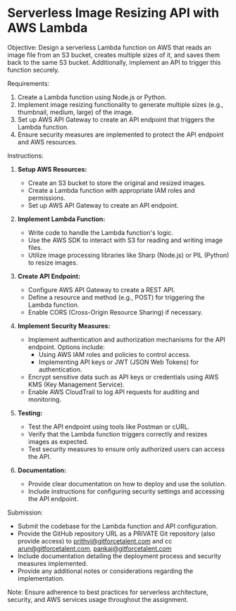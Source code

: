 # Serverless Image Resizing API with AWS Lambda

Objective:
Design a serverless Lambda function on AWS that reads an image file from an S3 bucket, creates multiple sizes of it, and saves them back to the same S3 bucket. Additionally, implement an API to trigger this function securely.

Requirements:

1. Create a Lambda function using Node.js or Python.
2. Implement image resizing functionality to generate multiple sizes (e.g., thumbnail, medium, large) of the image.
3. Set up AWS API Gateway to create an API endpoint that triggers the Lambda function.
4. Ensure security measures are implemented to protect the API endpoint and AWS resources.

Instructions:

1. **Setup AWS Resources:**

   - Create an S3 bucket to store the original and resized images.
   - Create a Lambda function with appropriate IAM roles and permissions.
   - Set up AWS API Gateway to create an API endpoint.

2. **Implement Lambda Function:**

   - Write code to handle the Lambda function's logic.
   - Use the AWS SDK to interact with S3 for reading and writing image files.
   - Utilize image processing libraries like Sharp (Node.js) or PIL (Python) to resize images.

3. **Create API Endpoint:**

   - Configure AWS API Gateway to create a REST API.
   - Define a resource and method (e.g., POST) for triggering the Lambda function.
   - Enable CORS (Cross-Origin Resource Sharing) if necessary.

4. **Implement Security Measures:**

   - Implement authentication and authorization mechanisms for the API endpoint. Options include:
     - Using AWS IAM roles and policies to control access.
     - Implementing API keys or JWT (JSON Web Tokens) for authentication.
   - Encrypt sensitive data such as API keys or credentials using AWS KMS (Key Management Service).
   - Enable AWS CloudTrail to log API requests for auditing and monitoring.

5. **Testing:**

   - Test the API endpoint using tools like Postman or cURL.
   - Verify that the Lambda function triggers correctly and resizes images as expected.
   - Test security measures to ensure only authorized users can access the API.

6. **Documentation:**
   - Provide clear documentation on how to deploy and use the solution.
   - Include instructions for configuring security settings and accessing the API endpoint.

Submission:

- Submit the codebase for the Lambda function and API configuration.
- Provide the GitHub repository URL as a PRIVATE Git repository (also provide access) to prithvi@gitforcetalent.com and cc arun@gitforcetalent.com, pankaj@gitforcetalent.com
- Include documentation detailing the deployment process and security measures implemented.
- Provide any additional notes or considerations regarding the implementation.

Note: Ensure adherence to best practices for serverless architecture, security, and AWS services usage throughout the assignment.
